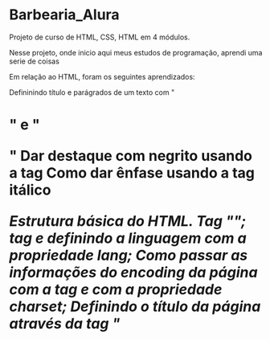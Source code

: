# Barbearia_Alura


Projeto de curso de HTML, CSS, HTML em 4 módulos.

Nesse projeto, onde inicio aqui meus estudos de programação, aprendi uma serie de coisas 

Em relação ao HTML, foram os seguintes aprendizados:

Defininindo título e parágrados de um texto com "<h1>" e "<p>"
Dar destaque com negrito usando a tag <strong>
Como dar ênfase usando a tag itálico <em>

Estrutura básica do HTML.
Tag "<!doctype html>";
tag <html> e definindo a linguagem com a propriedade lang;
Como passar as informações do encoding da página com a tag <meta> e com a propriedade charset;
Definindo o título da página através da tag "<title>";
Separar as informações usando a tag "<head>";
Separar o conteúdo da página utilizando a tag <body>

Divisão de conteúdo com a tag "<div>"

A criar um formulário HTML "<form>
A tag <input>, para a entrada de dados do usuário
A criar uma etiqueta para o input, com a tag "<label>
A conectar um input com o seu label
Colocamos um id para o input e associamos esse id ao atributo for do label
Alguns tipos de input, como text e submit
Que label e input por padrão possuem o display inline

Alguns tipos de inputs para celular: email, tel, number, password, date, datetime, month e search;

Criar uma tabela e estilizar ela;
A utilizar fontes externas nas nossas páginas
Como incorporar um mapa à página
Como incorporar um vídeo à página

------------ Em relação ao CSS:

CSS

Apresentação dos textos:
-alimento (text-align)
-tamanho da fonte (font-size)
-cor de fundo (background)
-cor do texto (color)
tag <style>

Utilizar identificadores para marcar especificamente um elemento
Adicionando imagem
Ajustar a altra do elemento, usando (heigth)
Ajudar a largura do elemento usando (width)
Espaçamento interno do elemento (padding)
Espaçamento externo do elemento (margin)

Classes no CSS, marcar itens, mas são repetíveis
Comportamento block e inline (display)
Use class para tudo.

Remover decoração do texto (útil para o href) text-decoration: none.

Como funciona os posicionamentos static, relative e absolute dos elementos;
Como remover os estilos que o navegador cria automaticamente (reset.css).

A tag <main>, para o conteúdo principal da nossa página
A criar listas complexas, com títulos, imagens e parágrafos
A utilizar o inline-block
A praticar e estilizar o conteúdo principal da nossa página
Aplicar bordas nos elementos

Como estilizar o botão de envio de formulário
A realizar transições nos nossos elementos, com a propriedade CSS transition
A modificar o estilo do ponteiro do mouse, quando passar por cima de determinado elemento, através da propriedade CSS cursor
A realizar transformações nos nossos elementos, como aumentar proporcionalmente a escala de determinado elemento ou rotacioná-lo, através da propriedade CSS transform

Utilizar o float

Como manipular a opacidade dos elementos, com a propriedade CSS opacity
Como manipular a opacidade das cores
Como adicionar um sombreamento em volta dos elementos, com a propriedade CSS box-shadow
Como adicionar um sombreamento em textos, com a propriedade CSS text-shadow

Design responsivo: como ajustar o estilo da nossa página de acordo com o tamanho da tela do dispositivo que a acesse:
Meta tag de Viewport
Media Queries


